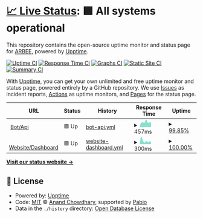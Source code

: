 # [📈 Live Status](https://arbee4ever.github.io/arbee-status): <!--live status--> **🟩 All systems operational**

This repository contains the open-source uptime monitor and status page for [ARBEE](arbeeco.de), powered by [Upptime](https://github.com/upptime/upptime).

[![Uptime CI](https://github.com/arbee4ever/arbee-status/workflows/Uptime%20CI/badge.svg)](https://github.com/arbee4ever/arbee-status/actions?query=workflow%3A%22Uptime+CI%22)
[![Response Time CI](https://github.com/arbee4ever/arbee-status/workflows/Response%20Time%20CI/badge.svg)](https://github.com/arbee4ever/arbee-status/actions?query=workflow%3A%22Response+Time+CI%22)
[![Graphs CI](https://github.com/arbee4ever/arbee-status/workflows/Graphs%20CI/badge.svg)](https://github.com/arbee4ever/arbee-status/actions?query=workflow%3A%22Graphs+CI%22)
[![Static Site CI](https://github.com/arbee4ever/arbee-status/workflows/Static%20Site%20CI/badge.svg)](https://github.com/arbee4ever/arbee-status/actions?query=workflow%3A%22Static+Site+CI%22)
[![Summary CI](https://github.com/arbee4ever/arbee-status/workflows/Summary%20CI/badge.svg)](https://github.com/arbee4ever/arbee-status/actions?query=workflow%3A%22Summary+CI%22)

With [Upptime](https://upptime.js.org), you can get your own unlimited and free uptime monitor and status page, powered entirely by a GitHub repository. We use [Issues](https://github.com/arbee4ever/arbee-status/issues) as incident reports, [Actions](https://github.com/arbee4ever/arbee-status/actions) as uptime monitors, and [Pages](https://arbee4ever.github.io/arbee-status) for the status page.

<!--start: status pages-->
<!-- This summary is generated by Upptime (https://github.com/upptime/upptime) -->
<!-- Do not edit this manually, your changes will be overwritten -->
<!-- prettier-ignore -->
| URL | Status | History | Response Time | Uptime |
| --- | ------ | ------- | ------------- | ------ |
| <img alt="" src="https://icons.duckduckgo.com/ip3/api.statcord.arbeeco.de.ico" height="13"> [Bot/Api](https://api.statcord.arbeeco.de) | 🟩 Up | [bot-api.yml](https://github.com/Arbee4ever/arbee-status/commits/HEAD/history/bot-api.yml) | <details><summary><img alt="Response time graph" src="./graphs/bot-api/response-time-week.png" height="20"> 457ms</summary><br><a href="https://arbee4ever.github.io/arbee-status/history/bot-api"><img alt="Response time 510" src="https://img.shields.io/endpoint?url=https%3A%2F%2Fraw.githubusercontent.com%2FArbee4ever%2Farbee-status%2FHEAD%2Fapi%2Fbot-api%2Fresponse-time.json"></a><br><a href="https://arbee4ever.github.io/arbee-status/history/bot-api"><img alt="24-hour response time 437" src="https://img.shields.io/endpoint?url=https%3A%2F%2Fraw.githubusercontent.com%2FArbee4ever%2Farbee-status%2FHEAD%2Fapi%2Fbot-api%2Fresponse-time-day.json"></a><br><a href="https://arbee4ever.github.io/arbee-status/history/bot-api"><img alt="7-day response time 457" src="https://img.shields.io/endpoint?url=https%3A%2F%2Fraw.githubusercontent.com%2FArbee4ever%2Farbee-status%2FHEAD%2Fapi%2Fbot-api%2Fresponse-time-week.json"></a><br><a href="https://arbee4ever.github.io/arbee-status/history/bot-api"><img alt="30-day response time 518" src="https://img.shields.io/endpoint?url=https%3A%2F%2Fraw.githubusercontent.com%2FArbee4ever%2Farbee-status%2FHEAD%2Fapi%2Fbot-api%2Fresponse-time-month.json"></a><br><a href="https://arbee4ever.github.io/arbee-status/history/bot-api"><img alt="1-year response time 510" src="https://img.shields.io/endpoint?url=https%3A%2F%2Fraw.githubusercontent.com%2FArbee4ever%2Farbee-status%2FHEAD%2Fapi%2Fbot-api%2Fresponse-time-year.json"></a></details> | <details><summary><a href="https://arbee4ever.github.io/arbee-status/history/bot-api">99.85%</a></summary><a href="https://arbee4ever.github.io/arbee-status/history/bot-api"><img alt="All-time uptime 98.24%" src="https://img.shields.io/endpoint?url=https%3A%2F%2Fraw.githubusercontent.com%2FArbee4ever%2Farbee-status%2FHEAD%2Fapi%2Fbot-api%2Fuptime.json"></a><br><a href="https://arbee4ever.github.io/arbee-status/history/bot-api"><img alt="24-hour uptime 98.97%" src="https://img.shields.io/endpoint?url=https%3A%2F%2Fraw.githubusercontent.com%2FArbee4ever%2Farbee-status%2FHEAD%2Fapi%2Fbot-api%2Fuptime-day.json"></a><br><a href="https://arbee4ever.github.io/arbee-status/history/bot-api"><img alt="7-day uptime 99.85%" src="https://img.shields.io/endpoint?url=https%3A%2F%2Fraw.githubusercontent.com%2FArbee4ever%2Farbee-status%2FHEAD%2Fapi%2Fbot-api%2Fuptime-week.json"></a><br><a href="https://arbee4ever.github.io/arbee-status/history/bot-api"><img alt="30-day uptime 99.97%" src="https://img.shields.io/endpoint?url=https%3A%2F%2Fraw.githubusercontent.com%2FArbee4ever%2Farbee-status%2FHEAD%2Fapi%2Fbot-api%2Fuptime-month.json"></a><br><a href="https://arbee4ever.github.io/arbee-status/history/bot-api"><img alt="1-year uptime 98.24%" src="https://img.shields.io/endpoint?url=https%3A%2F%2Fraw.githubusercontent.com%2FArbee4ever%2Farbee-status%2FHEAD%2Fapi%2Fbot-api%2Fuptime-year.json"></a></details>
| <img alt="" src="https://icons.duckduckgo.com/ip3/statcord.arbeeco.de.ico" height="13"> [Website/Dashboard](https://statcord.arbeeco.de) | 🟩 Up | [website-dashboard.yml](https://github.com/Arbee4ever/arbee-status/commits/HEAD/history/website-dashboard.yml) | <details><summary><img alt="Response time graph" src="./graphs/website-dashboard/response-time-week.png" height="20"> 300ms</summary><br><a href="https://arbee4ever.github.io/arbee-status/history/website-dashboard"><img alt="Response time 281" src="https://img.shields.io/endpoint?url=https%3A%2F%2Fraw.githubusercontent.com%2FArbee4ever%2Farbee-status%2FHEAD%2Fapi%2Fwebsite-dashboard%2Fresponse-time.json"></a><br><a href="https://arbee4ever.github.io/arbee-status/history/website-dashboard"><img alt="24-hour response time 242" src="https://img.shields.io/endpoint?url=https%3A%2F%2Fraw.githubusercontent.com%2FArbee4ever%2Farbee-status%2FHEAD%2Fapi%2Fwebsite-dashboard%2Fresponse-time-day.json"></a><br><a href="https://arbee4ever.github.io/arbee-status/history/website-dashboard"><img alt="7-day response time 300" src="https://img.shields.io/endpoint?url=https%3A%2F%2Fraw.githubusercontent.com%2FArbee4ever%2Farbee-status%2FHEAD%2Fapi%2Fwebsite-dashboard%2Fresponse-time-week.json"></a><br><a href="https://arbee4ever.github.io/arbee-status/history/website-dashboard"><img alt="30-day response time 430" src="https://img.shields.io/endpoint?url=https%3A%2F%2Fraw.githubusercontent.com%2FArbee4ever%2Farbee-status%2FHEAD%2Fapi%2Fwebsite-dashboard%2Fresponse-time-month.json"></a><br><a href="https://arbee4ever.github.io/arbee-status/history/website-dashboard"><img alt="1-year response time 281" src="https://img.shields.io/endpoint?url=https%3A%2F%2Fraw.githubusercontent.com%2FArbee4ever%2Farbee-status%2FHEAD%2Fapi%2Fwebsite-dashboard%2Fresponse-time-year.json"></a></details> | <details><summary><a href="https://arbee4ever.github.io/arbee-status/history/website-dashboard">100.00%</a></summary><a href="https://arbee4ever.github.io/arbee-status/history/website-dashboard"><img alt="All-time uptime 100.00%" src="https://img.shields.io/endpoint?url=https%3A%2F%2Fraw.githubusercontent.com%2FArbee4ever%2Farbee-status%2FHEAD%2Fapi%2Fwebsite-dashboard%2Fuptime.json"></a><br><a href="https://arbee4ever.github.io/arbee-status/history/website-dashboard"><img alt="24-hour uptime 100.00%" src="https://img.shields.io/endpoint?url=https%3A%2F%2Fraw.githubusercontent.com%2FArbee4ever%2Farbee-status%2FHEAD%2Fapi%2Fwebsite-dashboard%2Fuptime-day.json"></a><br><a href="https://arbee4ever.github.io/arbee-status/history/website-dashboard"><img alt="7-day uptime 100.00%" src="https://img.shields.io/endpoint?url=https%3A%2F%2Fraw.githubusercontent.com%2FArbee4ever%2Farbee-status%2FHEAD%2Fapi%2Fwebsite-dashboard%2Fuptime-week.json"></a><br><a href="https://arbee4ever.github.io/arbee-status/history/website-dashboard"><img alt="30-day uptime 100.00%" src="https://img.shields.io/endpoint?url=https%3A%2F%2Fraw.githubusercontent.com%2FArbee4ever%2Farbee-status%2FHEAD%2Fapi%2Fwebsite-dashboard%2Fuptime-month.json"></a><br><a href="https://arbee4ever.github.io/arbee-status/history/website-dashboard"><img alt="1-year uptime 100.00%" src="https://img.shields.io/endpoint?url=https%3A%2F%2Fraw.githubusercontent.com%2FArbee4ever%2Farbee-status%2FHEAD%2Fapi%2Fwebsite-dashboard%2Fuptime-year.json"></a></details>

<!--end: status pages-->

[**Visit our status website →**](https://arbee4ever.github.io/arbee-status)

## 📄 License

- Powered by: [Upptime](https://github.com/upptime/upptime)
- Code: [MIT](./LICENSE) © [Anand Chowdhary](https://anandchowdhary.com), supported by [Pabio](https://pabio.com)
- Data in the `./history` directory: [Open Database License](https://opendatacommons.org/licenses/odbl/1-0/)
